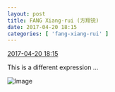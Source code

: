 ```yaml
---
layout: post
title: FANG Xiang-rui (方翔锐)
date: 2017-04-20 18:15
categories: [ 'fang-xiang-rui' ]
---
```


<div class="weibo-info">
  <a href="http://weibo.com/6117583008/EFoWor4PU">2017-04-20 18:15</a>
</div>

This is a different expression …

<!-- more -->

![Image](http://wx3.sinaimg.cn/mw690/006G0KNGgy1fetb6kbnitj31hr1zkqva.jpg)
